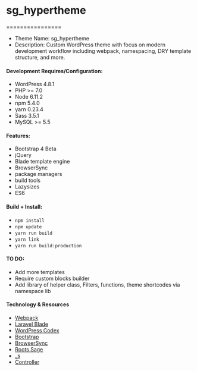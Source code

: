 # sg_hypertheme
================
* Theme Name: sg_hypertheme
* Description: Custom WordPress theme with focus on modern development workflow including webpack, namespacing, DRY template structure, and more.

#### Development Requires/Configuration:
* WordPress 4.8.1
* PHP >= 7.0
* Node 6.11.2
* npm 5.4.0
* yarn 0.23.4
* Sass 3.5.1
* MySQL >= 5.5 

#### Features:
* Bootstrap 4 Beta
* jQuery
* Blade template engine
* BrowserSync
* package managers
* build tools
* Lazysizes
* ES6

#### Build + Install:
* `npm install`
* `npm update`
* `yarn run build`
* `yarn link`
* `yarn run build:production`

#### TO DO:
* Add more templates
* Require custom blocks builder
* Add library of helper class, Filters, functions, theme shortcodes via namespace lib

#### Technology & Resources
* [Webpack](https://webpack.github.io/)
* [Laravel Blade](https://laravel.com/docs/5.5/blade)
* [WordPress Codex](https://codex.wordpress.org/)
* [Bootstrap](http://getbootstrap.com/)
* [BrowserSync](http://www.browsersync.io/)
* [Roots Sage](https://github.com/roots/)
* [_s](https://github.com/Automattic/_s)
* [Controller](https://github.com/soberwp/controller)
